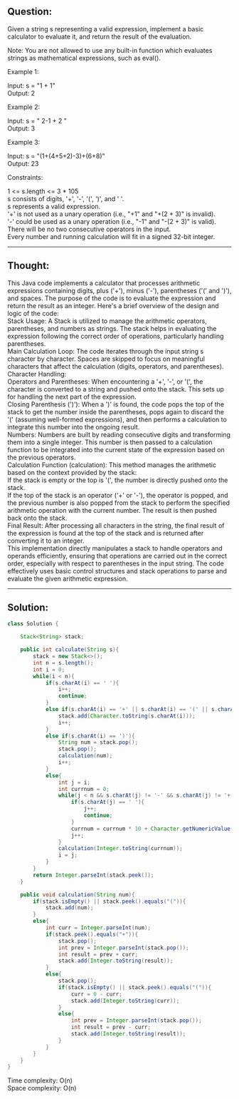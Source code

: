 ## Question: 

Given a string s representing a valid expression, implement a basic calculator to evaluate it, and return the result of the evaluation.  

Note: You are not allowed to use any built-in function which evaluates strings as mathematical expressions, such as eval().  
 
Example 1:  

Input: s = "1 + 1"  
Output: 2  

Example 2:  

Input: s = " 2-1 + 2 "  
Output: 3  

Example 3:  

Input: s = "(1+(4+5+2)-3)+(6+8)"  
Output: 23  

Constraints:  

1 <= s.length <= 3 * 105  
s consists of digits, '+', '-', '(', ')', and ' '.  
s represents a valid expression.  
'+' is not used as a unary operation (i.e., "+1" and "+(2 + 3)" is invalid).  
'-' could be used as a unary operation (i.e., "-1" and "-(2 + 3)" is valid).  
There will be no two consecutive operators in the input.  
Every number and running calculation will fit in a signed 32-bit integer.  

---
## Thought:

This Java code implements a calculator that processes arithmetic expressions containing digits, plus ('+'), minus ('-'), parentheses ('(' and ')'), and spaces. The purpose of the code is to evaluate the expression and return the result as an integer. Here's a brief overview of the design and logic of the code:  
Stack Usage: A Stack<String> is utilized to manage the arithmetic operators, parentheses, and numbers as strings. The stack helps in evaluating the expression following the correct order of operations, particularly handling parentheses.  
Main Calculation Loop: The code iterates through the input string s character by character. Spaces are skipped to focus on meaningful characters that affect the calculation (digits, operators, and parentheses).  
Character Handling:  
Operators and Parentheses: When encountering a '+', '-', or '(', the character is converted to a string and pushed onto the stack. This sets up for handling the next part of the expression.  
Closing Parenthesis (')'): When a ')' is found, the code pops the top of the stack to get the number inside the parentheses, pops again to discard the '(' (assuming well-formed expressions), and then performs a calculation to integrate this number into the ongoing result.  
Numbers: Numbers are built by reading consecutive digits and transforming them into a single integer. This number is then passed to a calculation function to be integrated into the current state of the expression based on the previous operators.  
Calculation Function (calculation): This method manages the arithmetic based on the context provided by the stack:  
If the stack is empty or the top is '(', the number is directly pushed onto the stack.  
If the top of the stack is an operator ('+' or '-'), the operator is popped, and the previous number is also popped from the stack to perform the specified arithmetic operation with the current number. The result is then pushed back onto the stack.  
Final Result: After processing all characters in the string, the final result of the expression is found at the top of the stack and is returned after converting it to an integer.  
This implementation directly manipulates a stack to handle operators and operands efficiently, ensuring that operations are carried out in the correct order, especially with respect to parentheses in the input string. The code effectively uses basic control structures and stack operations to parse and evaluate the given arithmetic expression.  

---
## Solution:
```Java
class Solution {

    Stack<String> stack;

    public int calculate(String s){
        stack = new Stack<>();
        int n = s.length();
        int i = 0;
        while(i < n){
            if(s.charAt(i) == ' '){
                i++;
                continue;
            }
            else if(s.charAt(i) == '+' || s.charAt(i) == '(' || s.charAt(i) == '-'){
                stack.add(Character.toString(s.charAt(i)));
                i++;
            }
            else if(s.charAt(i) == ')'){
                String num = stack.pop();
                stack.pop();
                calculation(num);
                i++;
            }
            else{
                int j = i;
                int currnum = 0;
                while(j < n && s.charAt(j) != '-' && s.charAt(j) != '+' && s.charAt(j) != ')'){
                    if(s.charAt(j) == ' '){
                        j++;
                        continue;
                    }
                    currnum = currnum * 10 + Character.getNumericValue(s.charAt(j));
                    j++;
                }
                calculation(Integer.toString(currnum));
                i = j;
            }
        }
        return Integer.parseInt(stack.peek());
    }

    public void calculation(String num){
        if(stack.isEmpty() || stack.peek().equals("(")){
            stack.add(num);
        }
        else{
            int curr = Integer.parseInt(num);
            if(stack.peek().equals("+")){
                stack.pop();
                int prev = Integer.parseInt(stack.pop());
                int result = prev + curr;
                stack.add(Integer.toString(result));
            }
            else{
                stack.pop();
                if(stack.isEmpty() || stack.peek().equals("(")){
                    curr = 0 - curr;
                    stack.add(Integer.toString(curr));
                }
                else{
                    int prev = Integer.parseInt(stack.pop());
                    int result = prev - curr;
                    stack.add(Integer.toString(result));
                }
            }
        }
    }
}
```
Time complexity: O(n)  
Space complexity: O(n)

